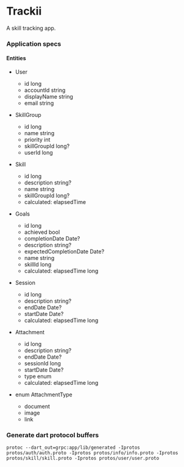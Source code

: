 # Trackii

A skill tracking app.

### Application specs

#### Entities

* User
  + id long
  + accountId string
  + displayName string
  + email string

* SkillGroup
  + id long
  + name string
  + priority int
  + skillGroupId long?
  + userId long

* Skill
  + id long
  + description string?
  + name string
  + skillGroupId long?
  + calculated: elapsedTime

* Goals
  + id long
  + achieved bool
  + completionDate Date?
  + description string?
  + expectedCompletionDate Date?
  + name string
  + skillId long
  + calculated: elapsedTime long

* Session
  + id long
  + description string?
  + endDate Date?
  + startDate Date?
  + calculated: elapsedTime long

* Attachment
  + id long
  + description string?
  + endDate Date?
  + sessionId long
  + startDate Date?
  + type enum
  + calculated: elapsedTime long

* enum AttachmentType
  + document
  + image
  + link

### Generate dart protocol buffers

    protoc --dart_out=grpc:app/lib/generated -Iprotos protos/auth/auth.proto -Iprotos protos/info/info.proto -Iprotos protos/skill/skill.proto -Iprotos protos/user/user.proto
